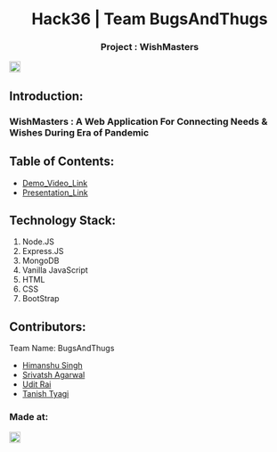 <h1 align="center">Hack36 | Team BugsAndThugs</h1>
<h3 align="center">Project : WishMasters</h3>
<p align="center">
</p>

<a href="https://hack36.com"> <img src="http://bit.ly/BuiltAtHack36" height=20px> </a>


## Introduction:
 ### WishMasters : A Web Application For Connecting Needs & Wishes During Era of Pandemic
  
## Table of Contents:
  * [Demo_Video_Link](https://drive.google.com/file/d/1FavBPnOsA13j1KPVKZrnkZ51g5B_o2Mr/view?usp=sharing)
  * [Presentation_Link](https://drive.google.com/file/d/1MainywrZlgXZiXshS1f0REMiQDOLdZ6Y/view?usp=sharing)

## Technology Stack:
  1) Node.JS
  2) Express.JS
  2) MongoDB
  3) Vanilla JavaScript
  4) HTML 
  5) CSS
  6) BootStrap
  

## Contributors:

Team Name: BugsAndThugs

* [Himanshu Singh](https://github.com/amberamigo)
* [Srivatsh Agarwal](https://github.com/shri9120)
* [Udit Rai](https://github.com/udit-8)
* [Tanish Tyagi](https://github.com/tanish-tyagi)


### Made at:
<a href="https://hack36.com"> <img src="http://bit.ly/BuiltAtHack36" height=20px> </a>
